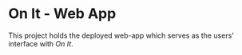 # On It - Web App

This project holds the deployed web-app which serves
as the users' interface with *On It*.